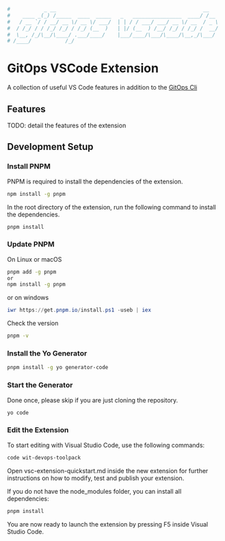 ```bash
#           _ __                                                __                  __                  _           
#    ____ _(_) /_____  ____  _____   _   ________________  ____/ /__     ___  _  __/ /____  ____  _____(_)___  ____ 
#   / __ `/ / __/ __ \/ __ \/ ___/  | | / / ___/ ___/ __ \/ __  / _ \   / _ \| |/_/ __/ _ \/ __ \/ ___/ / __ \/ __ \
#  / /_/ / / /_/ /_/ / /_/ (__  )   | |/ (__  ) /__/ /_/ / /_/ /  __/  /  __/>  </ /_/  __/ / / (__  ) / /_/ / / / /
#  \__, /_/\__/\____/ .___/____/    |___/____/\___/\____/\__,_/\___/   \___/_/|_|\__/\___/_/ /_/____/_/\____/_/ /_/ 
# /____/           /_/
```

# GitOps VSCode Extension

A collection of useful VS Code features in addition to the [GitOps Cli](https://github.com/mxcd/gitops-cli)

## Features

TODO: detail the features of the extension

## Development Setup

### Install PNPM

PNPM is required to install the dependencies of the extension.

```bash
npm install -g pnpm
```

In the root directory of the extension, run the following command to install the dependencies.

```bash
pnpm install
```

### Update PNPM

On Linux or macOS

```bash
pnpm add -g pnpm
or 
npm install -g pnpm
```

or on windows

```powershell
iwr https://get.pnpm.io/install.ps1 -useb | iex
```

Check the version

```bash
pnpm -v
```

### Install the Yo Generator

```bash
pnpm install -g yo generator-code
```

### Start the Generator

Done once, please skip if you are just cloning the repository.

```bash
yo code
```

### Edit the Extension

To start editing with Visual Studio Code, use the following commands:

```bash
code wit-devops-toolpack
```

Open vsc-extension-quickstart.md inside the new extension for further instructions
on how to modify, test and publish your extension.

If you do not have the node_modules folder, you can install all dependencies:

```bash
pnpm install
```

You are now ready to launch the extension by pressing F5 inside Visual Studio Code.

